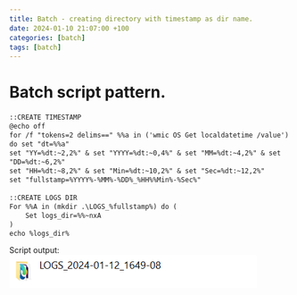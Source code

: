 ```yaml
---
title: Batch - creating directory with timestamp as dir name.
date: 2024-01-10 21:07:00 +100
categories: [batch]
tags: [batch]
---
```


# Batch script pattern. 


```batch
::CREATE TIMESTAMP
@echo off
for /f "tokens=2 delims==" %%a in ('wmic OS Get localdatetime /value') do set "dt=%%a"
set "YY=%dt:~2,2%" & set "YYYY=%dt:~0,4%" & set "MM=%dt:~4,2%" & set "DD=%dt:~6,2%"
set "HH=%dt:~8,2%" & set "Min=%dt:~10,2%" & set "Sec=%dt:~12,2%"
set "fullstamp=%YYYY%-%MM%-%DD%_%HH%%Min%-%Sec%"

::CREATE LOGS DIR 
For %%A in (mkdir .\LOGS_%fullstamp%) do (
	Set logs_dir=%%~nxA
)
echo %logs_dir%
```
Script output:
![localImage](/assets/images/logs_dir_01142024.PNG)
